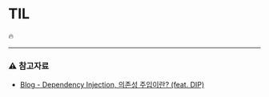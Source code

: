 # TIL


🔥

***

### ⚠️ 참고자료
- [Blog -  Dependency Injection, 의존성 주입이란? (feat. DIP)](https://80000coding.oopy.io/68ee8d89-5d05-449d-87e2-5fba84d604ca)
